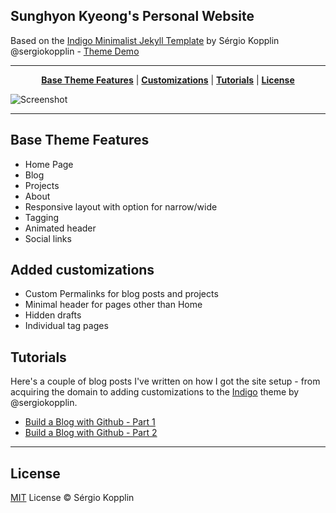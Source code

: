 ## Sunghyon Kyeong's Personal Website 

Based on the [Indigo Minimalist Jekyll Template](https://github.com/sergiokopplin/indigo) by Sérgio Kopplin @sergiokopplin - [Theme Demo](http://sergiokopplin.github.io/indigo/)

***

<p align="center">
    <b><a href="README.md#base-theme-features">Base Theme Features</a></b>
    |
    <b><a href="README.md#added-customizations">Customizations</a></b>
    |
    <b><a href="README.md#tutorials">Tutorials</a></b>
    |
    <b><a href="README.md#license">License</a></b>
</p>

![Screenshot](https://raw.githubusercontent.com/aannasw/aannasw.github.io/master/screen-shot.png)

---

## Base Theme Features

- Home Page
- Blog
- Projects
- About
- Responsive layout with option for narrow/wide
- Tagging
- Animated header
- Social links

## Added customizations
- Custom Permalinks for blog posts and projects
- Minimal header for pages other than Home
- Hidden drafts
- Individual tag pages

## Tutorials

Here's a couple of blog posts I've written on how I got the site setup - from acquiring the domain to adding customizations to the [Indigo](https://github.com/sergiokopplin/indigo) theme by @sergiokopplin.

- [Build a Blog with Github - Part 1](http://artiannaswamy.com/build-a-github-blog-part-1)
- [Build a Blog with Github - Part 2](http://artiannaswamy.com/build-a-github-blog-part-2)

---

## License

[MIT](http://kopplin.mit-license.org/) License © Sérgio Kopplin
